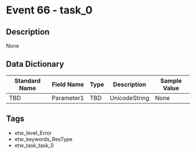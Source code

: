 # Event 66 - task_0

## Description
None

## Data Dictionary
|Standard Name|Field Name|Type|Description|Sample Value|
|---|---|---|---|---|
|TBD|Parameter1|TBD|UnicodeString|None|None|

## Tags
* etw_level_Error
* etw_keywords_ResType
* etw_task_task_0